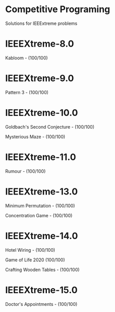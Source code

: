 # Competitive Programing

Solutions for IEEExtreme problems


# IEEEXtreme-8.0

Kabloom - (100/100)

# IEEEXtreme-9.0

Pattern 3 - (100/100)

# IEEEXtreme-10.0

Goldbach's Second Conjecture - (100/100)

Mysterious Maze - (100/100)

# IEEEXtreme-11.0

Rumour - (100/100)

# IEEEXtreme-13.0

Minimum Permutation - (100/100)

Concentration Game - (100/100)

# IEEEXtreme-14.0

Hotel Wiring - (100/100)

Game of Life 2020 (100/100)

Crafting Wooden Tables - (100/100)

# IEEEXtreme-15.0

Doctor's Appointments - (100/100)
